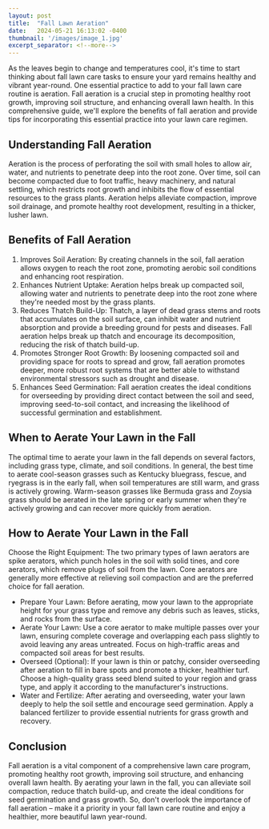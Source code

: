```yaml
---
layout: post
title:  "Fall Lawn Aeration"
date:   2024-05-21 16:13:02 -0400
thumbnail: '/images/image_1.jpg'
excerpt_separator: <!--more-->
---
```

As the leaves begin to change and temperatures cool, it's time to start thinking about fall lawn care tasks to ensure your yard remains healthy and vibrant year-round. <!--more-->One essential practice to add to your fall lawn care routine is aeration. Fall aeration is a crucial step in promoting healthy root growth, improving soil structure, and enhancing overall lawn health. In this comprehensive guide, we'll explore the benefits of fall aeration and provide tips for incorporating this essential practice into your lawn care regimen.

## Understanding Fall Aeration
Aeration is the process of perforating the soil with small holes to allow air, water, and nutrients to penetrate deep into the root zone. Over time, soil can become compacted due to foot traffic, heavy machinery, and natural settling, which restricts root growth and inhibits the flow of essential resources to the grass plants. Aeration helps alleviate compaction, improve soil drainage, and promote healthy root development, resulting in a thicker, lusher lawn.

## Benefits of Fall Aeration
1. Improves Soil Aeration: By creating channels in the soil, fall aeration allows oxygen to reach the root zone, promoting aerobic soil conditions and enhancing root respiration.
2. Enhances Nutrient Uptake: Aeration helps break up compacted soil, allowing water and nutrients to penetrate deep into the root zone where they're needed most by the grass plants.
3. Reduces Thatch Build-Up: Thatch, a layer of dead grass stems and roots that accumulates on the soil surface, can inhibit water and nutrient absorption and provide a breeding ground for pests and diseases. Fall aeration helps break up thatch and encourage its decomposition, reducing the risk of thatch build-up.
4. Promotes Stronger Root Growth: By loosening compacted soil and providing space for roots to spread and grow, fall aeration promotes deeper, more robust root systems that are better able to withstand environmental stressors such as drought and disease.
5. Enhances Seed Germination: Fall aeration creates the ideal conditions for overseeding by providing direct contact between the soil and seed, improving seed-to-soil contact, and increasing the likelihood of successful germination and establishment.

## When to Aerate Your Lawn in the Fall
The optimal time to aerate your lawn in the fall depends on several factors, including grass type, climate, and soil conditions. In general, the best time to aerate cool-season grasses such as Kentucky bluegrass, fescue, and ryegrass is in the early fall, when soil temperatures are still warm, and grass is actively growing. Warm-season grasses like Bermuda grass and Zoysia grass should be aerated in the late spring or early summer when they're actively growing and can recover more quickly from aeration.

## How to Aerate Your Lawn in the Fall
Choose the Right Equipment: The two primary types of lawn aerators are spike aerators, which punch holes in the soil with solid tines, and core aerators, which remove plugs of soil from the lawn. Core aerators are generally more effective at relieving soil compaction and are the preferred choice for fall aeration.
* Prepare Your Lawn: Before aerating, mow your lawn to the appropriate height for your grass type and remove any debris such as leaves, sticks, and rocks from the surface.
* Aerate Your Lawn: Use a core aerator to make multiple passes over your lawn, ensuring complete coverage and overlapping each pass slightly to avoid leaving any areas untreated. Focus on high-traffic areas and compacted soil areas for best results.
* Overseed (Optional): If your lawn is thin or patchy, consider overseeding after aeration to fill in bare spots and promote a thicker, healthier turf. Choose a high-quality grass seed blend suited to your region and grass type, and apply it according to the manufacturer's instructions.
* Water and Fertilize: After aerating and overseeding, water your lawn deeply to help the soil settle and encourage seed germination. Apply a balanced fertilizer to provide essential nutrients for grass growth and recovery.

## Conclusion
Fall aeration is a vital component of a comprehensive lawn care program, promoting healthy root growth, improving soil structure, and enhancing overall lawn health. By aerating your lawn in the fall, you can alleviate soil compaction, reduce thatch build-up, and create the ideal conditions for seed germination and grass growth. So, don't overlook the importance of fall aeration – make it a priority in your fall lawn care routine and enjoy a healthier, more beautiful lawn year-round.
